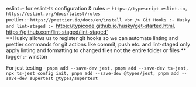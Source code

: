 eslint :- for eslint-ts configuration & rules :- `https://typescript-eslint.io, https://eslint.org/docs/latest/rules`
<br />
prettier :- `https://prettier.io/docs/en/install
<br />
Git Hooks :- Husky and lint-staged :- `https://typicode.github.io/husky/get-started.html, https://github.com/lint-staged/lint-staged`
<br />
**Husky allows us to register git hooks so we can automate linting and prettier commands for git actions like commit, push etc. and lint-staged only apply linting and formatting to changed files not the entire folder or files **
<br />
logger :- winston

For jest testing - `pnpm add --save-dev jest, pnpm add --save-dev ts-jest, npx ts-jest config init, pnpm add --save-dev @types/jest, pnpm add --save-dev supertest @types/supertest `
